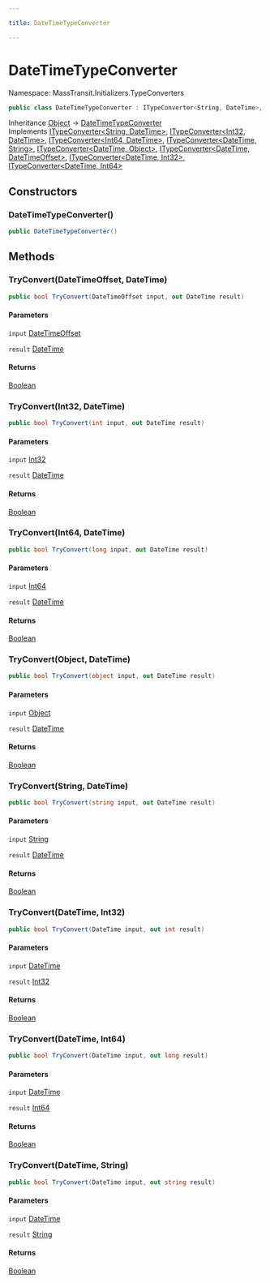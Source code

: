 ```yaml
---

title: DateTimeTypeConverter

---
```


# DateTimeTypeConverter

Namespace: MassTransit.Initializers.TypeConverters

```csharp
public class DateTimeTypeConverter : ITypeConverter<String, DateTime>, ITypeConverter<Int32, DateTime>, ITypeConverter<Int64, DateTime>, ITypeConverter<DateTime, String>, ITypeConverter<DateTime, Object>, ITypeConverter<DateTime, DateTimeOffset>, ITypeConverter<DateTime, Int32>, ITypeConverter<DateTime, Int64>
```

Inheritance [Object](https://learn.microsoft.com/en-us/dotnet/api/system.object) → [DateTimeTypeConverter](../masstransit-initializers-typeconverters/datetimetypeconverter)<br/>
Implements [ITypeConverter\<String, DateTime\>](../masstransit-initializers/itypeconverter-2), [ITypeConverter\<Int32, DateTime\>](../masstransit-initializers/itypeconverter-2), [ITypeConverter\<Int64, DateTime\>](../masstransit-initializers/itypeconverter-2), [ITypeConverter\<DateTime, String\>](../masstransit-initializers/itypeconverter-2), [ITypeConverter\<DateTime, Object\>](../masstransit-initializers/itypeconverter-2), [ITypeConverter\<DateTime, DateTimeOffset\>](../masstransit-initializers/itypeconverter-2), [ITypeConverter\<DateTime, Int32\>](../masstransit-initializers/itypeconverter-2), [ITypeConverter\<DateTime, Int64\>](../masstransit-initializers/itypeconverter-2)

## Constructors

### **DateTimeTypeConverter()**

```csharp
public DateTimeTypeConverter()
```

## Methods

### **TryConvert(DateTimeOffset, DateTime)**

```csharp
public bool TryConvert(DateTimeOffset input, out DateTime result)
```

#### Parameters

`input` [DateTimeOffset](https://learn.microsoft.com/en-us/dotnet/api/system.datetimeoffset)<br/>

`result` [DateTime](https://learn.microsoft.com/en-us/dotnet/api/system.datetime)<br/>

#### Returns

[Boolean](https://learn.microsoft.com/en-us/dotnet/api/system.boolean)<br/>

### **TryConvert(Int32, DateTime)**

```csharp
public bool TryConvert(int input, out DateTime result)
```

#### Parameters

`input` [Int32](https://learn.microsoft.com/en-us/dotnet/api/system.int32)<br/>

`result` [DateTime](https://learn.microsoft.com/en-us/dotnet/api/system.datetime)<br/>

#### Returns

[Boolean](https://learn.microsoft.com/en-us/dotnet/api/system.boolean)<br/>

### **TryConvert(Int64, DateTime)**

```csharp
public bool TryConvert(long input, out DateTime result)
```

#### Parameters

`input` [Int64](https://learn.microsoft.com/en-us/dotnet/api/system.int64)<br/>

`result` [DateTime](https://learn.microsoft.com/en-us/dotnet/api/system.datetime)<br/>

#### Returns

[Boolean](https://learn.microsoft.com/en-us/dotnet/api/system.boolean)<br/>

### **TryConvert(Object, DateTime)**

```csharp
public bool TryConvert(object input, out DateTime result)
```

#### Parameters

`input` [Object](https://learn.microsoft.com/en-us/dotnet/api/system.object)<br/>

`result` [DateTime](https://learn.microsoft.com/en-us/dotnet/api/system.datetime)<br/>

#### Returns

[Boolean](https://learn.microsoft.com/en-us/dotnet/api/system.boolean)<br/>

### **TryConvert(String, DateTime)**

```csharp
public bool TryConvert(string input, out DateTime result)
```

#### Parameters

`input` [String](https://learn.microsoft.com/en-us/dotnet/api/system.string)<br/>

`result` [DateTime](https://learn.microsoft.com/en-us/dotnet/api/system.datetime)<br/>

#### Returns

[Boolean](https://learn.microsoft.com/en-us/dotnet/api/system.boolean)<br/>

### **TryConvert(DateTime, Int32)**

```csharp
public bool TryConvert(DateTime input, out int result)
```

#### Parameters

`input` [DateTime](https://learn.microsoft.com/en-us/dotnet/api/system.datetime)<br/>

`result` [Int32](https://learn.microsoft.com/en-us/dotnet/api/system.int32)<br/>

#### Returns

[Boolean](https://learn.microsoft.com/en-us/dotnet/api/system.boolean)<br/>

### **TryConvert(DateTime, Int64)**

```csharp
public bool TryConvert(DateTime input, out long result)
```

#### Parameters

`input` [DateTime](https://learn.microsoft.com/en-us/dotnet/api/system.datetime)<br/>

`result` [Int64](https://learn.microsoft.com/en-us/dotnet/api/system.int64)<br/>

#### Returns

[Boolean](https://learn.microsoft.com/en-us/dotnet/api/system.boolean)<br/>

### **TryConvert(DateTime, String)**

```csharp
public bool TryConvert(DateTime input, out string result)
```

#### Parameters

`input` [DateTime](https://learn.microsoft.com/en-us/dotnet/api/system.datetime)<br/>

`result` [String](https://learn.microsoft.com/en-us/dotnet/api/system.string)<br/>

#### Returns

[Boolean](https://learn.microsoft.com/en-us/dotnet/api/system.boolean)<br/>
